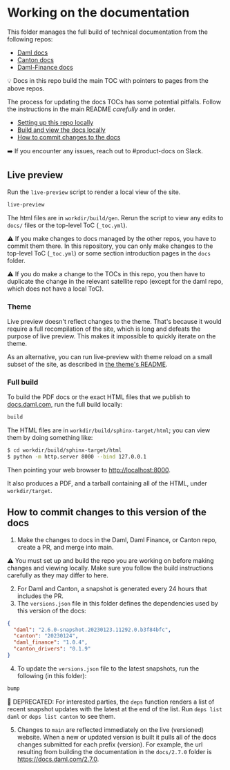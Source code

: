 # Working on the documentation

This folder manages the full build of technical documentation from the following repos:

* [Daml docs](https://github.com/digital-asset/daml/tree/main/docs)
* [Canton docs](https://github.com/DACH-NY/canton/tree/main/docs)
* [Daml-Finance docs](https://github.com/digital-asset/daml-finance/tree/main/docs)

:bulb: Docs in this repo build the main TOC with pointers to pages from the above repos.

The process for updating the docs TOCs has some potential pitfalls. Follow the instructions in the main README *carefully* and in order.

- [Setting up this repo locally](https://github.com/digital-asset/docs.daml.com#setting-up-this-repo-locally)
- [Build and view the docs locally](#live-preview)
- [How to commit changes to the docs](#how-to-commit-changes-to-the-docs)

:arrow_right: If you encounter any issues, reach out to #product-docs on Slack.

## Live preview

Run the `live-preview` script to render a local view of the site.

```zsh
live-preview
```

The html files are in `workdir/build/gen`. Rerun the script to view any edits to `docs/` files or the top-level ToC (`_toc.yml`).

:warning: If you make changes to docs managed by the other repos, you have to commit them there. In this repository, you can only make changes to the top-level ToC (`_toc.yml`) or some section introduction pages in the `docs` folder.

:warning: If you do make a change to the TOCs in this repo, you then have to duplicate the change in the relevant satellite repo (except for the daml repo, which does not have a local ToC).

### Theme

Live preview doesn't reflect changes to the theme. That's because it would
require a full recompilation of the site, which is long and defeats the purpose
of live preview. This makes it impossible to quickly iterate on the theme.

As an alternative, you can run live-preview with theme reload on a small subset
of the site, as described in [the theme's README](../../theme/README.md).

### Full build

To build the PDF docs or the exact HTML files that we publish to [docs.daml.com](https://docs.daml.com), run the full build locally:

```zsh
build
```

The HTML files are in `workdir/build/sphinx-target/html`; you can view them
by doing something like:

```zsh
$ cd workdir/build/sphinx-target/html
$ python -m http.server 8000 --bind 127.0.0.1
```

Then pointing your web browser to [http://localhost:8000](http://localhost:8000).

It also produces a PDF, and a tarball containing all of the HTML, under `workdir/target`.

## How to commit changes to this version of the docs

1. Make the changes to docs in the Daml, Daml Finance, or Canton repo, create a PR, and merge into main.

:warning: You must set up and build the repo you are working on before making changes and viewing locally. Make sure you follow the build instructions carefully as they may differ to here.

2. For Daml and Canton, a snapshot is generated every 24 hours that includes the PR.
3. The `versions.json` file in this folder defines the dependencies used by this version of the docs:

```json
{
  "daml": "2.6.0-snapshot.20230123.11292.0.b3f84bfc",
  "canton": "20230124",
  "daml_finance": "1.0.4",
  "canton_drivers": "0.1.9"
}
```

4. To update the `versions.json` file to the latest snapshots, run the following (in this folder):

```sh
bump
```

:information_desk_person: DEPRECATED: For interested parties, the `deps` function renders a list of recent snapshot updates with the latest at the end of the list. Run `deps list daml` or `deps list canton` to see them.

5. Changes to `main` are reflected immediately on the live (versioned) website. When a new or updated version is built it pulls all of the docs changes submitted for each prefix (version). For example, the url resulting from building the documentation in the `docs/2.7.0` folder is https://docs.daml.com/2.7.0.
